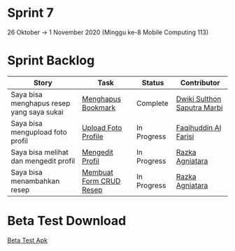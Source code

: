# Sprint 7
26 Oktober -> 1 November 2020 (Minggu ke-8 Mobile Computing 113)

# Sprint Backlog
Story | Task | Status| Contributor
--- | --- | --- | ---
Saya bisa menghapus resep yang saya sukai | [Menghapus Bookmark](https://github.com/DNABigBoss/Mobcom/issues/31) | Complete | [Dwiki Sulthon Saputra Marbi](https://github.com/DNABigBoss)
Saya bisa mengupload foto profil  | [Upload Foto Profile](https://github.com/DNABigBoss/Mobcom/issues/30) | In Progress | [Faqihuddin Al Farisi](https://github.com/falfisme)
Saya bisa melihat dan mengedit profil  | [Mengedit Profil](https://github.com/DNABigBoss/Mobcom/issues/25) | In Progress | [Razka Agniatara](https://github.com/Razka173)
Saya bisa menambahkan resep | [Membuat Form CRUD Resep](https://github.com/DNABigBoss/Mobcom/issues/32) | In Progress | [Razka Agniatara](https://github.com/Razka173)

# Beta Test Download
[Beta Test Apk](https://github.com/DNABigBoss/Mobcom/blob/sprint7/app-debug.apk)
